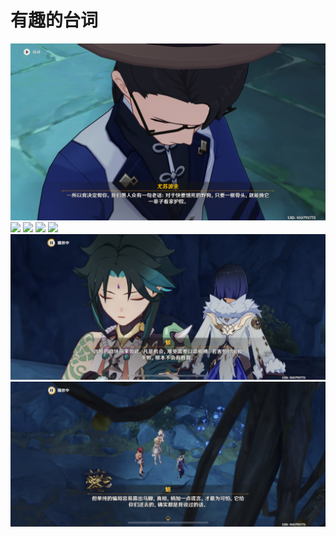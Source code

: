 # 有趣的台词

![](https://github.com/DrAugus/data/blob/master/game/genshin/dialog/20220611155502.png)
![](https://github.com/DrAugus/data/blob/master/game/genshin/dialog/202206111555021.png)
![](https://github.com/DrAugus/data/blob/master/game/genshin/dialog/202206111555022.png)
![](https://github.com/DrAugus/data/blob/master/game/genshin/dialog/202206111555023.png)
![](https://github.com/DrAugus/data/blob/master/game/genshin/dialog/202206111555024.png)
![](https://github.com/DrAugus/data/blob/master/game/genshin/dialog/9CE90EF3-4206-47C1-A777-FB947AE6B5AD.jpeg)
![](https://github.com/DrAugus/data/blob/master/game/genshin/dialog/C9A7CC41-3F8C-48D0-800D-DB1B58E0F25F.jpeg)
